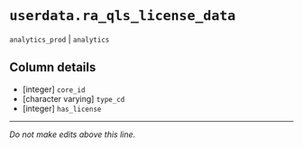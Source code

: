 # `userdata.ra_qls_license_data`
`analytics_prod` | `analytics`

## Column details
* [integer]   `core_id`
* [character varying] `type_cd`
* [integer]   `has_license`

-------------------------------------------------------------------------------
*Do not make edits above this line.*
